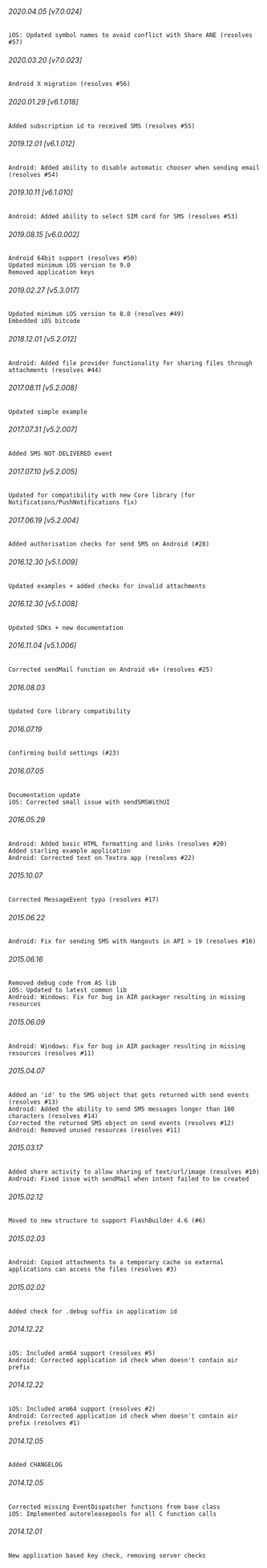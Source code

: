 

###### 2020.04.05 [v7.0.024]

```
iOS: Updated symbol names to avoid conflict with Share ANE (resolves #57)
```


###### 2020.03.20 [v7.0.023]

```
Android X migration (resolves #56)
```


###### 2020.01.29 [v6.1.018]

```
Added subscription id to received SMS (resolves #55)
```


###### 2019.12.01 [v6.1.012]

```
Android: Added ability to disable automatic chooser when sending email (resolves #54)
```


###### 2019.10.11 [v6.1.010]

```
Android: Added ability to select SIM card for SMS (resolves #53)
```


###### 2019.08.15 [v6.0.002]

```
Android 64bit support (resolves #50)
Updated minimum iOS version to 9.0
Removed application keys
```


###### 2019.02.27 [v5.3.017]

```
Updated minimum iOS version to 8.0 (resolves #49)
Embedded iOS bitcode
```


###### 2018.12.01 [v5.2.012]

```
Android: Added file provider functionality for sharing files through attachments (resolves #44)
```


###### 2017.08.11 [v5.2.008]

```
Updated simple example
```


###### 2017.07.31 [v5.2.007]

```
Added SMS NOT DELIVERED event
```


###### 2017.07.10 [v5.2.005]

```
Updated for compatibility with new Core library (for Notifications/PushNotifications fix)
```


###### 2017.06.19 [v5.2.004]

```
Added authorisation checks for send SMS on Android (#28)
```


###### 2016.12.30 [v5.1.009]

```
Updated examples + added checks for invalid attachments
```


###### 2016.12.30 [v5.1.008]

```
Updated SDKs + new documentation
```


###### 2016.11.04 [v5.1.006]

```
Corrected sendMail function on Android v6+ (resolves #25)
```


######  2016.08.03

```
Updated Core library compatibility
```


######  2016.07.19

```
Confirming build settings (#23)
```


######  2016.07.05

```
Documentation update
iOS: Corrected small issue with sendSMSWithUI
```


###### 2016.05.29

```
Android: Added basic HTML formatting and links (resolves #20)  
Added starling example application
Android: Corrected text on Textra app (resolves #22)
```


###### 2015.10.07

```
Corrected MessageEvent typo (resolves #17)
```


###### 2015.06.22

```
Android: Fix for sending SMS with Hangouts in API > 19 (resolves #16)
```


###### 2015.06.16

```
Removed debug code from AS lib
iOS: Updated to latest common lib
Android: Windows: Fix for bug in AIR packager resulting in missing resources
```


###### 2015.06.09

```
Android: Windows: Fix for bug in AIR packager resulting in missing resources (resolves #11)
```


###### 2015.04.07

```
Added an 'id' to the SMS object that gets returned with send events (resolves #13)
Android: Added the ability to send SMS messages longer than 160 characters (resolves #14)
Corrected the returned SMS object on send events (resolves #12)
Android: Removed unused resources (resolves #11)
```


###### 2015.03.17

```
Added share activity to allow sharing of text/url/image (resolves #10)
Android: Fixed issue with sendMail when intent failed to be created
```


###### 2015.02.12

```
Moved to new structure to support FlashBuilder 4.6 (#6)
```


###### 2015.02.03

```
Android: Copied attachments to a temporary cache so external applications can access the files (resolves #3)
```


###### 2015.02.02

```
Added check for .debug suffix in application id
```


###### 2014.12.22

```
iOS: Included arm64 support (resolves #5) 
Android: Corrected application id check when doesn't contain air prefix
```


###### 2014.12.22

```
iOS: Included arm64 support (resolves #2) 
Android: Corrected application id check when doesn't contain air prefix (resolves #1)
```


###### 2014.12.05

```
Added CHANGELOG
```


###### 2014.12.05

```
Corrected missing EventDispatcher functions from base class
iOS: Implemented autoreleasepools for all C function calls
```


###### 2014.12.01

```
New application based key check, removing server checks
```
